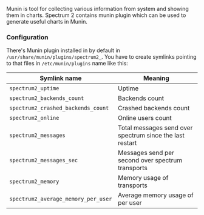 Munin is tool for collecting various information from system and showing them in charts. Spectrum 2 contains munin plugin which can be used to generate useful charts in Munin.

### Configuration

There's Munin plugin installed in by default in `/usr/share/munin/plugins/spectrum2_`. You have to create symlinks pointing to that files in `/etc/munin/plugins` name like this:

Symlink name | Meaning
-------------|--------
`spectrum2_uptime` | Uptime
`spectrum2_backends_count` | Backends count
`spectrum2_crashed_backends_count` | Crashed backends count
`spectrum2_online` | Online users count
`spectrum2_messages` | Total messages send over spectrum since the last restart
`spectrum2_messages_sec` | Messages send per second over spectrum transports
`spectrum2_memory` | Memory usage of transports
`spectrum2_average_memory_per_user` | Average memory usage of per user

